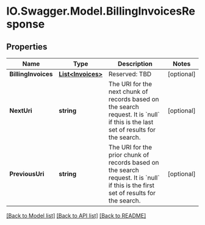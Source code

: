 # IO.Swagger.Model.BillingInvoicesResponse
## Properties

Name | Type | Description | Notes
------------ | ------------- | ------------- | -------------
**BillingInvoices** | [**List&lt;Invoices&gt;**](Invoices.md) | Reserved: TBD | [optional] 
**NextUri** | **string** | The URI for the next chunk of records based on the search request. It is &#x60;null&#x60; if this is the last set of results for the search.  | [optional] 
**PreviousUri** | **string** | The URI for the prior chunk of records based on the search request. It is &#x60;null&#x60; if this is the first set of results for the search.  | [optional] 

[[Back to Model list]](../README.md#documentation-for-models) [[Back to API list]](../README.md#documentation-for-api-endpoints) [[Back to README]](../README.md)

